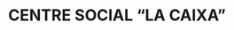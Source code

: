 ---
layout: patrimoni-details
title:  "CENTRE SOCIAL “LA CAIXA”"
collections: ["patrimoni-arquitectonic"]
coordinates:
  - group1:
        - [1.462168960774946, 42.357109937274799]
        - [1.462160904506013, 42.357009692680236]
        - [1.462137659873742, 42.35700938083891]
        - [1.462135803722945, 42.356993222831854]
        - [1.461856474835133, 42.357005608191834]
        - [1.461864924019385, 42.35708972497374]
        - [1.461944568535653, 42.357084117857461]
        - [1.461943231658274, 42.357077424152394]
        - [1.461997273502573, 42.357075923986308]
        - [1.462000809401137, 42.357115469719062]
        - [1.462168960774946, 42.357109937274799]
---